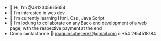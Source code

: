 - 👋 Hi, I’m @JS12345665654
- 👀 I’m interested in web dev
- 🌱 I’m currently learning  Html, Css , Java Script
- 💞️ I’m looking to collaborate on any Back-end development of a web page, with the respective payment at the end
- Como contactarme 📩: joaquinsobeperez@gmail.com o +54 2954518184
<!---
JS12345665654/JS12345665654 is a ✨ special ✨ repository because its `README.md` (this file) appears on your GitHub profile.
You can click the Preview link to take a look at your changes.
--->
